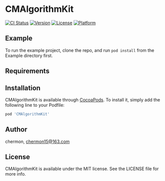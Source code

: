 # CMAlgorithmKit

[![CI Status](https://img.shields.io/travis/chermon/CMAlgorithmKit.svg?style=flat)](https://travis-ci.org/chermon/CMAlgorithmKit)
[![Version](https://img.shields.io/cocoapods/v/CMAlgorithmKit.svg?style=flat)](https://cocoapods.org/pods/CMAlgorithmKit)
[![License](https://img.shields.io/cocoapods/l/CMAlgorithmKit.svg?style=flat)](https://cocoapods.org/pods/CMAlgorithmKit)
[![Platform](https://img.shields.io/cocoapods/p/CMAlgorithmKit.svg?style=flat)](https://cocoapods.org/pods/CMAlgorithmKit)

## Example

To run the example project, clone the repo, and run `pod install` from the Example directory first.

## Requirements

## Installation

CMAlgorithmKit is available through [CocoaPods](https://cocoapods.org). To install
it, simply add the following line to your Podfile:

```ruby
pod 'CMAlgorithmKit'
```

## Author

chermon, chermon15@163.com

## License

CMAlgorithmKit is available under the MIT license. See the LICENSE file for more info.
